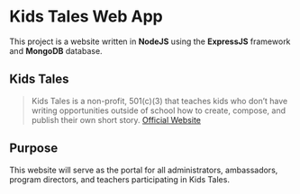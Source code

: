 # Kids Tales Web App

This project is a website written in **NodeJS** using the **ExpressJS** framework and **MongoDB** database.


## Kids Tales
> Kids Tales is a non-profit, 501(c)(3) that teaches kids who don’t have writing opportunities outside of school how to create, compose, and publish their own short story. [Official Website](http://kidstales.org/)


## Purpose
This website will serve as the portal for all administrators, ambassadors, program directors, and teachers participating in Kids Tales.
